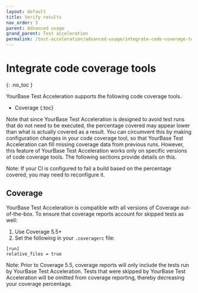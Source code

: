 ```yaml
---
layout: default
title: Verify results
nav_order: 3
parent: Advanced usage
grand_parent: Test acceleration
permalink: /test-acceleration/advanced-usage/integrate-code-coverage-tools
---
```


# Integrate code coverage tools

{: .no_toc }

YourBase Test Acceleration supports the following code coverage tools.
- Coverage
{:toc}

Note that since YourBase Test Acceleration is designed to avoid test runs that do not need to be executed, the percentage covered may appear lower than what is actually covered as a result. You can circumvent this by making configuration changes in your code coverage tool, so that YourBase Test Acceleration can fill missing coverage data from previous runs. 
However, this feature of YourBase Test Acceleration works only on specific versions of code coverage tools.  The following sections provide details on this.

Note: If your CI is configured to fail a build based on the percentage covered, you may need to reconfigure it.

## Coverage
YourBase Test Acceleration is compatible with all versions of Coverage out-of-the-box. To ensure that coverage reports account for skipped tests as well:
1. Use Coverage 5.5+ 
2. Set the following in your `.coveragerc` file:
```
[run]
relative_files = true
```

Note: Prior to Coverage 5.5, coverage reports will only include the tests run by YourBase Test Acceleration. Tests that were skipped by YourBase Test Acceleration will be omitted from coverage reporting, thereby decreasing your coverage percentage.
